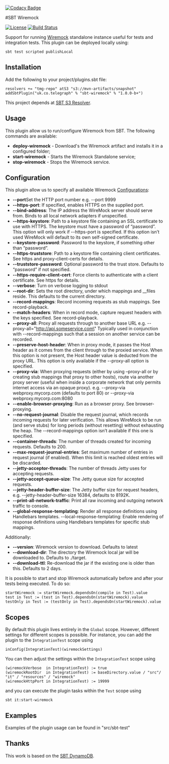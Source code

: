 [![Codacy Badge](https://api.codacy.com/project/badge/Grade/8b06d4fc14844b518ce91efcc3b4573a)](https://www.codacy.com/app/telegraph/sbt-wiremock?utm_source=github.com&amp;utm_medium=referral&amp;utm_content=telegraph/sbt-wiremock&amp;utm_campaign=Badge_Grade)

#SBT Wiremock


[![License](https://img.shields.io/badge/License-Apache%202.0-blue.svg)](https://opensource.org/licenses/Apache-2.0) [![Build Status](https://jenkins-prod.api-platforms.telegraph.co.uk/job/Pipeline/job/sbt-wiremock/badge/icon)](https://jenkins-prod.api-platforms.telegraph.co.uk/job/Pipeline/job/sbt-wiremock/)

Support for running [Wiremock](http://wiremock.org/) standalone instance useful for tests and integration tests. 
This plugin can be deployed locally using:
```
sbt test scripted publishLocal
```

Installation
------------

Add the following to your project/plugins.sbt file:
```
resolvers += "tmg-repo" atS3 "s3://mvn-artifacts/snapshot"
addSbtPlugin("uk.co.telegraph" % "sbt-wiremock" % "1.0.0-b+")
```

This project depends at [SBT S3 Resolver](https://github.com/frugalmechanic/fm-sbt-s3-resolver). 


Usage
------
This plugin allow us to run/configure Wiremock from SBT. The following commands are available:
 * **deploy-wiremock** - Download's the Wiremock artifact and installs it in a configured folder;
 * **start-wiremock** - Starts the Wiremock Standalone service;
 * **stop-wiremock** - Stops the Wiremock service.
 
Configuration
-------------
This plugin allow us to specify all available Wiremock [Configurations](http://wiremock.org/docs/running-standalone/):
 * **--port**Set the HTTP port number e.g. --port 9999
 * **--https-port**: If specified, enables HTTPS on the supplied port.
 * **--bind-address**: The IP address the WireMock server should serve from. Binds to all local network adapters if unspecified.
 * **--https-keystore**: Path to a keystore file containing an SSL certificate to use with HTTPS. The keystore must have a password of “password”. This option will only work if --https-port is specified. If this option isn’t used WireMock will default to its own self-signed certificate.
 * **--keystore-password**: Password to the keystore, if something other than “password”.
 * **--https-truststore**: Path to a keystore file containing client certificates. See https and proxy-client-certs for details.
 * **--truststore-password**: Optional password to the trust store. Defaults to “password” if not specified.
 * **--https-require-client-cert**: Force clients to authenticate with a client certificate. See https for details.
 * **--verbose**: Turn on verbose logging to stdout
 * **--root-dir**: Sets the root directory, under which mappings and __files reside. This defaults to the current directory.
 * **--record-mappings**: Record incoming requests as stub mappings. See record-playback.
 * **--match-headers**: When in record mode, capture request headers with the keys specified. See record-playback.
 * **--proxy-all**: Proxy all requests through to another base URL e.g. --proxy-all=\"http://api.someservice.com\" Typically used in conjunction with --record-mappings such that a session on another service can be recorded.
 * **--preserve-host-header**: When in proxy mode, it passes the Host header as it comes from the client through to the proxied service. When this option is not present, the Host header value is deducted from the proxy URL. This option is only available if the --proxy-all option is specified.
 * **--proxy-via**: When proxying requests (either by using –proxy-all or by creating stub mappings that proxy to other hosts), route via another proxy server (useful when inside a corporate network that only permits internet access via an opaque proxy). e.g. --proxy-via webproxy.mycorp.com (defaults to port 80) or --proxy-via webproxy.mycorp.com:8080
 * **--enable-browser-proxying**: Run as a browser proxy. See browser-proxying.
 * **--no-request-journal**: Disable the request journal, which records incoming requests for later verification. This allows WireMock to be run (and serve stubs) for long periods (without resetting) without exhausting the heap. The --record-mappings option isn’t available if this one is specified.
 * **--container-threads**: The number of threads created for incoming requests. Defaults to 200.
 * **--max-request-journal-entries**: Set maximum number of entries in request journal (if enabled). When this limit is reached oldest entries will be discarded.
 * **--jetty-acceptor-threads**: The number of threads Jetty uses for accepting requests.
 * **--jetty-accept-queue-size**: The Jetty queue size for accepted requests.
 * **--jetty-header-buffer-size**: The Jetty buffer size for request headers, e.g. --jetty-header-buffer-size 16384, defaults to 8192K.
 * **--print-all-network-traffic**: Print all raw incoming and outgoing network traffic to console.
 * **--global-response-templating**: Render all response definitions using Handlebars templates. --local-response-templating: Enable rendering of response definitions using Handlebars templates for specific stub mappings.
 
 Additionally:
 * **--version**: Wiremock version to download. Defaults to latest
 * **--download-dir**: The directory the Wiremock local jar will be downloaded to. Defaults to ./target.
 * **--download-ttl**: Re-download the jar if the existing one is older than this. Defaults to 2 days.
 
It is possible to start and stop Wiremock automatically before and after your tests being executed. 
To do so:
 
 ```
 startWiremock := startWiremock.dependsOn(compile in Test).value
 test in Test := (test in Test).dependsOn(startWiremock).value
 testOnly in Test := (testOnly in Test).dependsOn(startWiremock).value
 ```

Scopes
------

By default this plugin lives entirely in the `Global` scope. However, different settings for different scopes is possible. 
For instance, you can add the plugin to the `IntegrationTest` scope using

```
inConfig(IntegrationTest)(wiremockSettings)
```

You can then adjust the settings within the `IntegrationTest` scope using

```
(wiremockVerbose  in IntegrationTest) := true
(wiremockRootDir  in IntegrationTest) := baseDirectory.value / "src"/ "it" / "resources" / "wiremock"
(wiremockHttpPort in IntegrationTest) := 19999
```

and you can execute the plugin tasks within the `Test` scope using

```
sbt it:start-wiremock
```

Examples
--------
Examples of the plugin usage can be found in "src/sbt-test"

Thanks
-----

This work is based on the [SBT DynamoDB](https://github.com/localytics/sbt-dynamodb).
